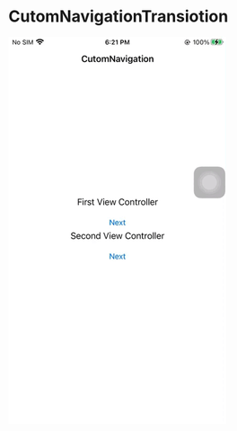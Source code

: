 # CutomNavigationTransiotion


<img src="CutomNavigationTransiotion/Video/sample.gif" height="60%">
